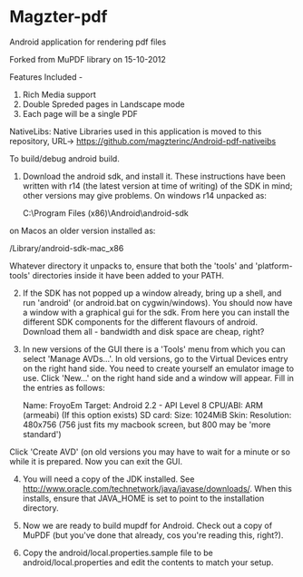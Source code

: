 # Magzter-pdf
Android application for rendering pdf files

Forked from MuPDF library on 15-10-2012

Features Included -

1) Rich Media support 
2) Double Spreded pages in Landscape mode
3) Each page will be a single PDF

NativeLibs:
Native Libraries used in this application is moved to this repository, URL-> https://github.com/magzterinc/Android-pdf-nativeibs

To build/debug android build.

1) Download the android sdk, and install it. These instructions have been
written with r14 (the latest version at time of writing) of the SDK in mind;
other versions may give problems. On windows r14 unpacked as:

   C:\Program Files (x86)\Android\android-sdk

on Macos an older version installed as:

   /Library/android-sdk-mac_x86

Whatever directory it unpacks to, ensure that both the 'tools' and
'platform-tools' directories inside it have been added to your PATH.

2) If the SDK has not popped up a window already, bring up a shell, and run
'android' (or android.bat on cygwin/windows). You should now have a window
with a graphical gui for the sdk. From here you can install the different SDK
components for the different flavours of android. Download them all -
bandwidth and disk space are cheap, right?

3) In new versions of the GUI there is a 'Tools' menu from which you can
select 'Manage AVDs...'. In old versions, go to the Virtual Devices entry
on the right hand side. You need to create yourself an emulator image to
use. Click 'New...' on the right hand side and a window will appear. Fill
in the entries as follows:

     Name: FroyoEm
     Target: Android 2.2 - API Level 8
     CPU/ABI: ARM (armeabi)     (If this option exists)
     SD card: Size: 1024MiB
     Skin: Resolution: 480x756  (756 just fits my macbook screen, but 800 may
     	   	       		 be 'more standard')

Click 'Create AVD' (on old versions you may have to wait for a minute or
so while it is prepared. Now you can exit the GUI.

4) You will need a copy of the JDK installed. See
<http://www.oracle.com/technetwork/java/javase/downloads/>. When this
installs, ensure that JAVA_HOME is set to point to the installation
directory.

5) Now we are ready to build mupdf for Android. Check out a copy of MuPDF
(but you've done that already, cos you're reading this, right?).

6) Copy the android/local.properties.sample file to be
android/local.properties and edit the contents to match your setup.

